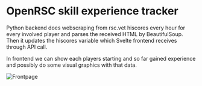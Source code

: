 # OpenRSC skill experience tracker

Python backend does webscraping from rsc.vet hiscores every hour for every involved player and parses the received HTML by BeautifulSoup. Then it updates the hiscores variable which Svelte frontend receives through API call.

In frontend we can show each players starting and so far gained experience and possibly do some visual graphics with that data.

![Frontpage](/public/images/client.png)